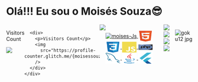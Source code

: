 <h1> Olá!!! Eu sou o Moisés Souza😎 </h1>
 <div style="display: flex; justify-content: space-between">
      <div>
        <p>Visitors Count</p>
        <img
          src="https://profile-counter.glitch.me/{moisessouzapy}/count.svg"
        />
      </div>

      <div>
        <p>Visitors Count</p>
        <img
          src="https://profile-counter.glitch.me/{moisessouzapy}/count.svg"
        />
      </div>
    </div>


<div align="center">
  <a href="https://github.com/moisessouzapy">
  <img height="180em" src="https://github-readme-stats.vercel.app/api?username=moisessouzapy&show_icons=true&theme=dark&include_all_commits=true&count_private=true"/>
</div>
 
  <div style="display: inline_block"><br>
  <img align="center" alt="moises-Js" height="30" width="40" src="https://cdn.jsdelivr.net/gh/devicons/devicon/icons/python/python-original.svg" />
  <img align="center" alt="moises-HTML" height="30" width="40" src="https://raw.githubusercontent.com/devicons/devicon/master/icons/html5/html5-original.svg">
  <img align="center" alt="moises-CSS" height="30" width="40" src="https://raw.githubusercontent.com/devicons/devicon/master/icons/css3/css3-original.svg">
  <img align="center" alt="moises-Js" height="30" width="40" src="https://raw.githubusercontent.com/devicons/devicon/master/icons/javascript/javascript-plain.svg"> 
  <img align="center" alt="moises-php" height="30" width="40" src="https://raw.githubusercontent.com/devicons/devicon/master/icons/php/php-original.svg"> 
  <img align="center" alt="moises-mysql" height="30" width="40" src="https://raw.githubusercontent.com/devicons/devicon/master/icons/mysql/mysql-original.svg">
  <img align="center" alt="moises-java" height="30" width="40" src="https://raw.githubusercontent.com/devicons/devicon/master/icons/java/java-original.svg">
  <img align="center" alt="moises-java" height="30" width="40" src="https://raw.githubusercontent.com/devicons/devicon/master/icons/flutter/flutter-original.svg">
  </div>

  ##
  
<div> 
  <a href="https://instagram.com/devmoisessouza" target="_blank"><img src="https://img.shields.io/badge/-Instagram-%23E4405F?style=for-the-badge&logo=instagram&logoColor=white" target="_blank"></a>
  <a href = "mailto:moisessouza0204@gmail.com"><img src="https://img.shields.io/badge/-Gmail-%23333?style=for-the-badge&logo=gmail&logoColor=white" target="_blank"></a>
  <a href="https://www.linkedin.com/in/moisés-souza-67a69a216" target="_blank"><img src="https://img.shields.io/badge/-LinkedIn-%230077B5?style=for-the-badge&logo=linkedin&logoColor=white" target="_blank"></a>
  <a href = "https://steamcommunity.com/profiles/76561198128352755/"><img src="https://img.shields.io/badge/Steam-000000?style=for-the-badge&logo=steam&logoColor=white"target="_blank"></a>
  
  </div>

  
  
  
  
![goku12 jpg](https://user-images.githubusercontent.com/86939796/136083841-5a8f6615-0a5a-4295-967a-ed100518e189.png)

